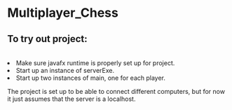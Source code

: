 # Multiplayer_Chess

<h2>To try out project:</h2><br>
<li>Make sure javafx runtime is properly set up for project.</li>
<li>Start up an instance of serverExe.</li>
<li>Start up two instances of main, one for each player.</li>
 
The project is set up to be able to connect different computers, but for now it just assumes that the server is a localhost.

